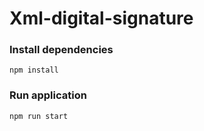 # Xml-digital-signature

### Install dependencies

`npm install`

### Run application

`npm run start`
